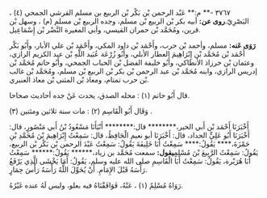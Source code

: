 ٣٧٦٧ -** م:** عَبْد الرحمن بْن بَكْر بْن الربيع بن مسلم القرشي الجمحي (٤) ، البَصْرِيّ.**روى عن:** أبيه بكر بْن الربيع بْن مسلم، وجده الربيع بْن مسلم (م) ، وسهل بْن قرين، ومُحَمَّد بْن حمران القيسي، وأبي المغيرة النَّضْر بْن إِسْمَاعِيل.

**رَوَى عَنه:** مسلم، وأحمد بْن حرب، وأَحْمَد بْن داود المكي، وأَحْمَد بْن علي الأبار، وأَبُو بَكْر أَحْمَد بْن مُحَمَّد بْن إِبْرَاهِيمَ العطار الأبلي، وأَبُو زُرْعَة عُبَيد اللَّهِ بْن عبد الكريم الرازي، وعثمان بْن خرزاذ الأنطاكي، وأَبُو خليفة الفضل بْن الحباب الجمحي، وأَبُو حاتم مُحَمَّد بْن إدريس الرازي، وابنه مُحَمَّد بْن عبد الرحمن بْن بكر بْن الربيع بْن مسلم، ومُحَمَّد بْن غالب بْن حرب تمتام، ومعاذ بْن المثنى بْن معاذ العنبري.

قال أَبُو حاتم (١) : محله الصدق، يحدث عَنْ جده أحاديث صحاحا.

وَقَال أَبُو الْقَاسِم (٢) : مات سنة ثلاثين ومئتين (٣) .

أَخْبَرَنَا أَحْمَد بْن أَبي الخير،******** قال:******** أَنْبَأَنَا مَسْعُودُ بْنُ أَبي مَنْصُورٍ، قال: أَخْبَرَنَا أَبُو عَلِيٍّ الحداد، قال: أَخْبَرَنَا أبو نعيم الْحَافِظُ، قال: سَمِعْتُ إِبْرَاهِيمَ بْنَ مُحَمَّدِ بْنِ حَمْزَةَ،**** يَقُولُ:**** سَمِعْتُ أَبَا خَلِيفَةَ يَقُولُ: سَمِعْتُ عَبْدَ الرحمن بْن بَكْر بْن الربيع، يَقُولُ: سَمِعْتُ الرَّبِيعَ بْنَ مُسْلِمٍ**يقول:** سمعت مُحَمَّد بن زياد،****** يَقُولُ:****** سَمِعْتُ أَبَا هُرَيْرة، يَقُولُ: سَمِعْتُ أَبَا الْقَاسِمِ صلى الله عليه وسلم، يَقُولُ: أَمَا يَخْشَى الَّذِي يَرْفَعُ رَأْسَهُ قَبْلَ الإِمَامِ. أَنْ يُحَوِّلَ اللَّهُ رَأْسَهُ رَأْسَ حِمَارٍ.

رَوَاهُ مُسْلِمٌ (١) ، عَنْهُ، فَوَافَقْنَاهُ فيه بعلو، وليس لَهُ عنده غَيْرُهُ.